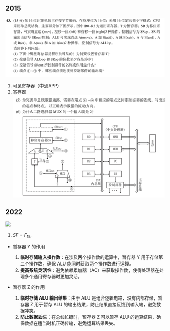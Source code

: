 ## 2015

![](./images/Pasted%20image%2020241029182311.png)
1. 可见寄存器（中通APP）
2. 寄存器
![](./images/Pasted%20image%2020241029182330.png)

## 2022

![](./images/Pasted%20image%2020241028193401.png)

1. $SF = F_{15}$,

- 暂存器 Y 的作用

	1. **临时存储输入操作数**：在涉及两个操作数的运算中，暂存器 Y 用于存储第二个操作数，确保 ALU 能同时获取两个操作数进行运算。
	2. **提高系统灵活性**：避免依赖累加器（AC）来获取操作数，使得处理器在处理多个通用寄存器时更加灵活。

- 暂存器 Z 的作用

	1. **临时存储 ALU 输出结果**：由于 ALU 是组合逻辑电路，没有内部存储，暂存器 Z 用于暂存 ALU 的输出结果，防止结果直接反馈到输入端，避免数据冲突。
	2. **防止数据丢失**：在总线忙碌时，暂存器 Z 可以暂存 ALU 的运算结果，确保数据在适当时机正确传输，避免运算结果丢失。